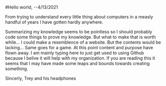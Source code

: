 #Hello world, --4/13/2021

From trying to understand every little thing about computers in a measly handful
of years I have gotten hardly anywhere.

Summarizing my knowledge seems to be pointless so I should probably code some things to prove my knowledge. But what to make that is worth while...
I could make a resemblence of a website. But the contents would be lacking... Same goes for a game. At this point content and purpose have flown away. I am mainly typing here to just get used to using Github because I belive it will help with my organization. If you are reading this it seems that I may have made some leaps and bounds towards creating something.

Sincerly,
Trey and his headphones
